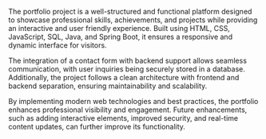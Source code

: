 The portfolio project is a well-structured and functional platform designed to showcase 
professional skills, achievements, and projects while providing an interactive and user
friendly experience. Built using HTML, CSS, JavaScript, SQL, Java, and Spring Boot, it 
ensures a responsive and dynamic interface for visitors. 

The integration of a contact form with backend support allows seamless communication, 
with user inquiries being securely stored in a database. Additionally, the project follows 
a clean architecture with frontend and backend separation, ensuring maintainability and 
scalability. 

By implementing modern web technologies and best practices, the portfolio enhances 
professional visibility and engagement. Future enhancements, such as adding interactive 
elements, improved security, and real-time content updates, can further improve its 
functionality.
